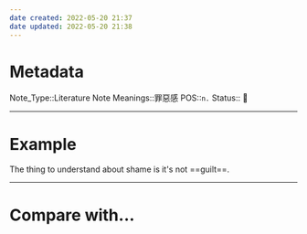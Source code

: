 ```yaml
---
date created: 2022-05-20 21:37
date updated: 2022-05-20 21:38
---
```


# Metadata

Note_Type::Literature Note
Meanings::罪惡感
POS::`n.`
Status:: 👶

---

# Example

The thing to understand about shame is it's not ==guilt==.

---

# Compare with...
